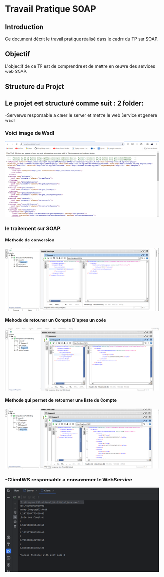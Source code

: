 # Travail Pratique SOAP

## Introduction

Ce document décrit le travail pratique réalisé dans le cadre du TP sur SOAP.

## Objectif

L'objectif de ce TP est de comprendre et de mettre en œuvre des services web SOAP.

## Structure du Projet

<h2>Le projet est structuré comme suit :
2 folder:</h2>
-Serverws responsable a creer le server et mettre le web Service et genere wsdl
<h3>Voici image de Wsdl</h3> 
<img src="wsdl.png">
<h3>le traitement sur SOAP:</h3>
<h4>Methode de conversion</h4>
<img src="Soap Convertir.png">
<h4>Mehode de retouner un Compte D'apres un code</h4>
<img src="soap getCompte.png">
<h4> Methode qui permet de retourner une liste de Compte</h4>
<img src="Soap getListCompt.png">
<h3>-ClientWS responsable a consommer le WebService</h3>
<img src="consammationws.png">
